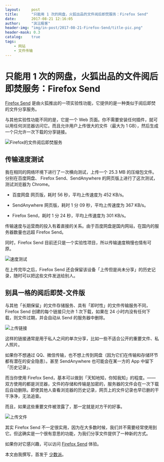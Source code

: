 ```yaml
---
layout:     post
title:      "只能用 1 次的网盘，火狐出品的文件阅后即焚服务：Firefox Send"
date:       2017-08-21 12:16:05
author:     "沨沄极客"
header-img: "img/in-post/2017-08-21-Firefox-Send/title-pic.png"
header-mask: 0.3
catalog:    true
tags:
    - 网站
    - 文件传输
---
```

# 只能用 1 次的网盘，火狐出品的文件阅后即焚服务：Firefox Send

[Firefox Send](https://send.firefox.com) 是由火狐推出的一项实验性功能，它提供的是一种类似于阅后即焚的文件分享服务。

与其他实验性功能不同的是，它是一个 Web 页面。你不需要安装任何插件，就可以用任何浏览器访问它。而且允许用户上传很大的文件（最大为 1 GB），然后生成一个只允许一次下载的分享链接。

![Firefox的文件阅后即焚服务](https://i.loli.net/2017/08/21/599a953f271d5.png)

## 传输速度测试

我在相同的网络环境下进行了一次横向测试，上传一个 25.3 MB 的压缩包文件。分别在百度网盘、 Firefox Send、SendAnywhere 的网页版上进行了这次测试，测试浏览器为 Chrome。

- 百度网盘 网页版，耗时 56 秒，平均上传速度为  452 KB/s。

- SendAnywhere 网页版，耗时 1 分 09 秒，平均上传速度为 367 KB/s。

- Firefox Send，耗时 1 分 24 秒，平均上传速度为  301 KB/s。


传输速度与运营商的投入有着直接的关系。由于百度网盘是国内网站，在国内的服务器数量也远超 Firefox Send。

同时，Firefox Send 目前还只是一个实验性项目，所以传输速度稍慢也情有可原。

![速度测试](https://i.loli.net/2017/08/21/599a95400dc46.png)

在上传完毕之后，Firefox Send 还会保留该设备「上传但是尚未分享」的历史记录，随时可以把这些文件发送给别人。

## 别具一格的阅后即焚-文件版

与其他「长期保留」的文件存储服务、具有「即时性」的文件传输服务不同，Firefox Send 创建的每个链接只允许 1 次下载，如果在 24 小时内没有任何下载，则文件过期，并会自动从 Send 的服务器中删除。

![上传链接](https://i.loli.net/2017/08/21/599a953f3932d.png)

这样的链接通常是用于私人之间的单次分享，比如一些不适合公开的重要文件、私人照片。

如果你不想通过 QQ、微信传输，也不想上传到网盘（因为它们在传输和存储环节都有潜在的安全隐患）。甚至 SendAnywhere 也可能会在某一方的 App 中留下「历史记录」。

而当你使用 Firefox Send，基本可以做到「天知地知，你知我知」的程度。——双方使用的都是浏览器，文件的存储和传输是加密的，服务器的文件会在一次下载后自动删除。即使其他人查看浏览器的历史记录，网页上的文件记录也早已删的干干净净，无法追查。

而且，如果这些重要文件被泄露了，那一定就是对方干的好事。

![上传文件](https://i.loli.net/2017/08/21/599a953febb2f.png)

其实 Firefox Send 不一定很实用，因为在大多数时候，我们并不需要经常使用到它。但这确实是一个很有意思的功能，为我们分享文件提供了一种新的方式。

如果你对它感兴趣，可以访问 [Firefox Send](https://send.firefox.com) 体验。

本文由我撰写，首发于 [少数派](https://sspai.com/post/40464)。
